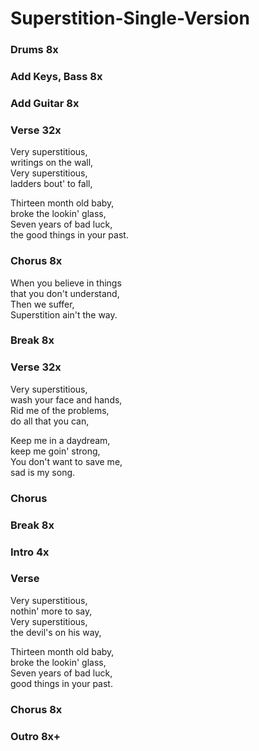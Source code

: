 # Superstition-Single-Version


### Drums 8x

### Add Keys, Bass  8x

### Add Guitar  8x

### Verse  32x
Very superstitious,  
writings on the wall,  
Very superstitious,  
ladders bout' to fall,  

Thirteen month old baby,  
broke the lookin' glass,  
Seven years of bad luck,  
the good things in your past.  

### Chorus  8x
When you believe in things  
that you don't understand,  
Then we suffer,  
Superstition ain't the way.  

### Break  8x

### Verse  32x
Very superstitious,  
wash your face and hands,  
Rid me of the problems,  
do all that you can,  

Keep me in a daydream,  
keep me goin' strong,  
You don't want to save me,  
sad is my song.  

### Chorus  

### Break  8x

### Intro  4x

### Verse  
Very superstitious,  
nothin' more to say,  
Very superstitious,  
the devil's on his way,  

Thirteen month old baby,  
broke the lookin' glass,  
Seven years of bad luck,  
good things in your past.  

### Chorus  8x

### Outro 8x+  